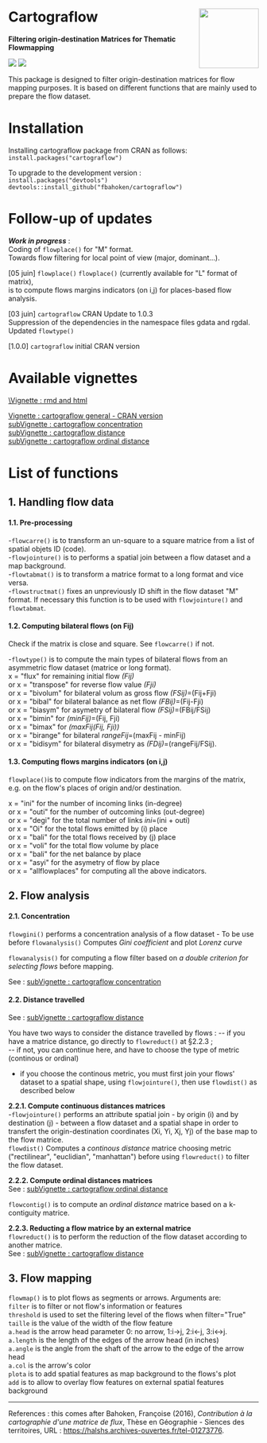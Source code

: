 # Cartograflow <img src="doc/Logo_cartograflow.png" align="right" alt="" width="120" />
**Filtering origin-destination Matrices for Thematic Flowmapping**

[![](https://www.r-pkg.org/badges/version/cartograflow)](https://cran.r-project.org/package=cartograflow)
[![](https://cranlogs.r-pkg.org/badges/cartograflow?color=brightgreen)](https://cran.r-project.org/package=cartograflow)

This package is designed to filter origin-destination matrices for flow mapping purposes. It is based on different functions that are mainly used to prepare the flow dataset.

# Installation

Installing cartograflow package from CRAN as follows:<br/>
`install.packages("cartograflow")`

To upgrade to the development version :<br/>
`install.packages("devtools")`<br/>
`devtools::install_github("fbahoken/cartograflow")`

# Follow-up of updates

_**Work in progress**_ : <br/>
Coding of `flowplace()` for "M" format.<br/>
Towards flow filtering for local point of view (major, dominant...). <br/>

[05 juin] `flowplace()`
`flowplace()` (currently available for "L" format of matrix),<br/> is to compute flows margins indicators (on i,j) for places-based flow analysis. 

[03 juin] `cartograflow` CRAN Update to 1.0.3  
Suppression of the dependencies in the namespace files gdata and rgdal.
Updated `flowtype()` 

[1.0.0] `cartograflow` initial CRAN version

# Available vignettes <br/>
[\Vignette : rmd and html](https://github.com/fbahoken/cartogRaflow/blob/master/vignettes/) <br/>

[Vignette : cartograflow general - CRAN version](https://github.com/fbahoken/cartogRaflow/blob/master/vignettes/cartograflow_general.html) <br/>
[subVignette : cartograflow concentration](https://github.com/fbahoken/cartogRaflow/blob/master/vignettes/cartograflow_concentration.html) <br/>
[subVignette : cartograflow distance](https://github.com/fbahoken/cartogRaflow/blob/master/vignettes/cartograflow_distance.html)<br/>
[subVignette : cartograflow ordinal distance](https://github.com/fbahoken/cartogRaflow/tree/master/vignettes/cartograflow_ordinal_distance.hmtl) <br/>

# List of functions

## 1. Handling flow data

#### 1.1. Pre-processing

-`flowcarre()` is to transform an un-square to a square matrice from a list of spatial objets ID (code).<br/>
-`flowjointure()` is to performs a spatial join between a flow dataset and a map background.<br/>
-`flowtabmat()` is to transform a matrice format to a long format and vice versa.<br/>
-`flowstructmat()` fixes an unpreviously ID shift in the flow dataset "M" format. If necessary this function is to be used with `flowjointure()` and `flowtabmat`.

#### 1.2. Computing bilateral flows (on Fij)

Check if the matrix is close and square. See `flowcarre()` if not.<br/>

-`flowtype()` is to compute the main types of bilateral flows from an asymmetric flow dataset (matrice or long format).<br/>
x = "flux" for remaining initial flow _(Fij)_ <br/>
or x = "transpose" for reverse flow value _(Fji)_ <br/>
or x = "bivolum" for bilateral volum as gross flow _(FSij)_=(Fij+Fji) <br/>
or x = "bibal" for bilateral balance as net flow _(FBij)_=(Fij-Fji) <br/>
or x = "biasym" for asymetry of bilateral flow _(FSij)_=(FBij/FSij) <br/>
or x = "bimin" for _(minFij)_=(Fij, Fji) <br/> 
or x = "bimax" for _(maxFij(Fij, Fji))_ <br/>
or x = "birange" for bilateral _rangeFij_=(maxFij - minFij) <br/>
or x = "bidisym" for bilateral disymetry as _(FDij)_=(rangeFij/FSij).

#### 1.3. Computing flows margins indicators (on i,j) 
`flowplace()`is to compute flow indicators from the margins of the matrix, e.g. on the flow's places of origin and/or destination.

x = "ini" for the number of incoming links (in-degree)<br/>
or x = "outi" for the number of outcoming links (out-degree)<br/>
or x = "degi" for the total number of links _ini_=(ini + outi)<br/>
or x = "Oi" for the total flows emitted by (i) place <br/>
or x = "bali" for the total flows received by (j) place <br/>
or x = "voli" for the total flow volume by place <br/>
or x = "bali" for the net balance by place <br/>
or x = "asyi" for the asymetry of flow by place <br/>
or x = "allflowplaces" for computing all the above indicators.

## 2. Flow analysis

#### 2.1. Concentration

`flowgini()` performs a concentration analysis of a flow dataset - To be use before `flowanalysis()`
Computes _Gini coefficient_ and plot _Lorenz curve_

`flowanalysis()` for computing a flow filter based on _a double criterion for selecting flows_ before mapping.

See : [subVignette : cartograflow concentration](https://github.com/fbahoken/cartogRaflow/blob/master/vignettes/cartograflow_concentration.html) <br/>

#### 2.2. Distance travelled<br/>
See : [subVignette : cartograflow distance](https://github.com/fbahoken/cartogRaflow/blob/master/vignettes/cartograflow_distance.html)<br/>

You have two ways to consider the distance travelled by flows :
-- if you have a matrice distance, go directly to `flowreduct()` at §2.2.3 ;<br/>
-- if not, you can continue here, and have to choose the type of metric (continous or ordinal)

- if you choose the continous metric, you must first join your flows' dataset to a spatial shape, using `flowjointure()`, then use `flowdist()` as described below

**2.2.1. Compute continuous distances matrices**<br/>
-`flowjointure()` performs an attribute spatial join - by origin (i) and by destination (j) - between a flow dataset and a spatial shape in order to transfert the origin-destination coordinates (Xi, Yi, Xj, Yj) of the base map to the flow matrice.<br/>
`flowdist()` Computes a _continous distance_ matrice choosing metric ("rectilinear", "euclidian", "manhattan") before using  `flowreduct()` to filter the flow dataset.

**2.2.2. Compute ordinal distances matrices** <br/>
See : [subVignette : cartograflow ordinal distance](https://github.com/fbahoken/cartogRaflow/tree/master/vignettes/cartograflow_ordinal_distance.hmtl) <br/>

`flowcontig()` is to compute an _ordinal distance_  matrice based on a k-contiguity matrice.

**2.2.3. Reducting a flow matrice by an external matrice** <br/>
`flowreduct()` is to perform the reduction of the flow dataset according to another matrice.<br/>
See : [subVignette : cartograflow distance](https://github.com/fbahoken/cartogRaflow/blob/master/vignettes/cartograflow_distance.html)<br/>

## 3. Flow mapping <br/>
`flowmap()` is to plot flows as segments or arrows. Arguments are:<br/>
 `filter` is to filter or not flow's information or features <br/>
 `threshold` is used to set the filtering level of the flows when filter="True" <br/>
 `taille` is the value of the width of the flow feature <br/>
 `a.head` is the arrow head parameter 0: no arrow, 1:i->j, 2:i<-j, 3:i<->j. <br/>
 `a.length` is the length of the edges of the arrow head (in inches) <br/>
 `a.angle` is the angle from the shaft of the arrow to the edge of the arrow head <br/>
 `a.col` is the arrow's color <br/>
 `plota` is to add spatial features as map background to the flows's plot <br/>
 `add` is to allow to overlay flow features on external spatial features background <br/>

---
References : this comes after Bahoken, Françoise (2016), _Contribution à la cartographie d'une matrice de flux_, Thèse en Géographie - Siences des territoires, URL : https://halshs.archives-ouvertes.fr/tel-01273776. 
               
